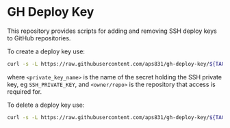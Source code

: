 # GH Deploy Key

This repository provides scripts for adding and removing SSH deploy keys to GitHub repositories.

To create a deploy key use:

```bash
curl -s -L https://raw.githubusercontent.com/aps831/gh-deploy-key/${TAG}/create.sh | bash -s -- <private_key_name> <owner/repo>
```

where `<private_key_name>` is the name of the secret holding the SSH private key, eg
`SSH_PRIVATE_KEY`, and `<owner/repo>` is the repository that access is required for.

To delete a deploy key use:

```bash
curl -s -L https://raw.githubusercontent.com/aps831/gh-deploy-key/${TAG}/delete.sh | bash -s -- <private_key_name> <owner/repo>
```

